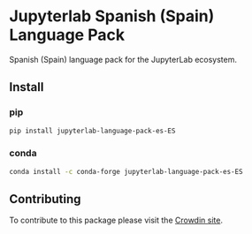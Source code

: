 # Jupyterlab Spanish (Spain) Language Pack

Spanish (Spain) language pack for the JupyterLab ecosystem.

## Install

### pip

```bash
pip install jupyterlab-language-pack-es-ES
```

### conda

```bash
conda install -c conda-forge jupyterlab-language-pack-es-ES
```

## Contributing

To contribute to this package please visit the [Crowdin site](https://crowdin.com/project/jupyterlab).
